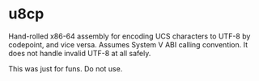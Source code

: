 # u8cp

Hand-rolled x86-64 assembly for encoding UCS characters to UTF-8 by codepoint, and vice versa.
Assumes System V ABI calling convention. It does not handle invalid UTF-8 at all safely.

This was just for funs. Do not use.
